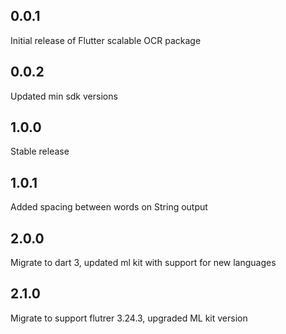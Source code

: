 ## 0.0.1

Initial release of Flutter scalable OCR package

## 0.0.2

Updated min sdk versions

## 1.0.0

Stable release

## 1.0.1

Added spacing between words on String output

## 2.0.0

Migrate to dart 3, updated ml kit with support for new languages

## 2.1.0

Migrate to support flutrer 3.24.3, upgraded ML kit version